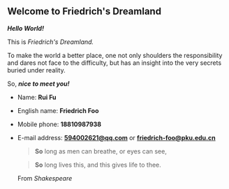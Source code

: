 ## Welcome to Friedrich's Dreamland

***Hello World!***

This is *Friedrich's Dreamland.*

To make the world a better place, one not only shoulders the responsibility and dares not face to the difficulty, but has an insight into the very secrets buried under reality.
 
So, ***nice to meet you!***
 
* Name: **Rui Fu**
 
* English name: **Friedrich Foo**
 
* Mobile phone: **18810987938**
 
* E-mail address: **594002621@qq.com** or **friedrich-foo@pku.edu.cn**
 
  >**So** long as men can breathe, or eyes can see,
 
  >**So** long lives this, and this gives life to thee.
  
   From *Shakespeare*
